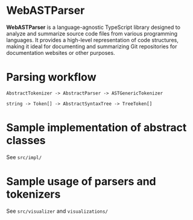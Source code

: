 # WebASTParser

**WebASTParser** is a language-agnostic TypeScript library designed to analyze and summarize source code files from various programming languages. It provides a high-level representation of code structures, making it ideal for documenting and summarizing Git repositories for documentation websites or other purposes.

# Parsing workflow

```
AbstractTokenizer -> AbstractParser -> ASTGenericTokenizer
```

```
string -> Token[] -> AbstractSyntaxTree -> TreeToken[]
```

# Sample implementation of abstract classes
See `src/impl/`

# Sample usage of parsers and tokenizers
See `src/visualizer` and `visualizations/`